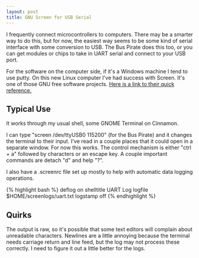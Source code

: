 ```yaml
---
layout: post
title: GNU Screen for USB Serial
---
```


I frequently connect microcontrollers to computers.  There may be a smarter way to do this, but for now, the easiest way seems to be some kind of serial interface with some conversion to USB.  The Bus Pirate does this too, or you can get modules or chips to take in UART serial and connect to your USB port.

For the software on the computer side, if it's a Windows machine I tend to use putty.  On this new Linux computer I've had success with Screen.  It's one of those GNU free software projects.  [Here is a link to their quick reference.](http://aperiodic.net/screen/quick_reference)

## Typical Use

It works through my usual shell, some GNOME Terminal on Cinnamon.

I can type "screen /dev/ttyUSB0 115200" (for the Bus Pirate) and it changes the terminal to their input.  I've read in a couple places that it could open in a separate window.  For now this works.  The control mechanism is either "ctrl + a" followed by characters or an escape key.  A couple important commands are detach "d" and help "?".

I also have a .screenrc file set up mostly to help with automatic data logging operations.

{% highlight bash %}
deflog on
shelltitle UART Log
logfile $HOME/screenlogs/uart.txt
logstamp off
{% endhighlight %}

## Quirks

The output is raw, so it's possible that some text editors will complain about unreadable characters.  Newlines are a little annoying because the terminal needs carriage return and line feed, but the log may not process these correctly.  I need to figure it out a little better for the logs.

